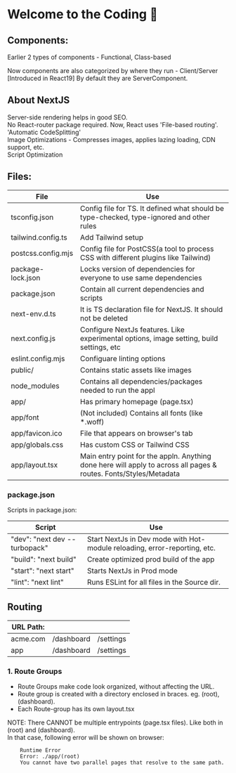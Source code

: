# Welcome to the Coding 👋

## Components:
Earlier 2 types of components - Functional, Class-based

Now components are also categorized by where they run - Client/Server [Introduced in React19]
By default they are ServerComponent.

## About NextJS
Server-side rendering helps in good SEO. \
No React-router package required. Now, React uses 'File-based routing'. \
'Automatic CodeSplitting' \
Image Optimizations - Compresses images, applies lazing loading, CDN support, etc. \
Script Optimization



## Files:

| File               | Use                                                                                                               |
|--------------------|-------------------------------------------------------------------------------------------------------------------|
| tsconfig.json      | Config file for TS. It defined what should be type-checked, type-ignored and other rules                          |
| tailwind.config.ts | Add Tailwind setup                                                                                                |
| postcss.config.mjs | Config file for PostCSS(a tool to process CSS with different plugins like Tailwind)                               |
| package-lock.json  | Locks version of dependencies for everyone to use same dependencies                                               |
| package.json       | Contain all current dependencies and scripts                                                                      |                                            |
| next-env.d.ts      | It is TS declaration file for NextJS. It should not be deleted                                                    |
| next.config.js     | Configure NextJs features. Like experimental options, image setting, build settings, etc                          |
| eslint.config.mjs  | Configuare linting options                                                                                        |
| public/            | Contains static assets like images                                                                                |
| node_modules       | Contains all dependencies/packages needed to run the appl                                                         |
| app/               | Has primary homepage (page.tsx)                                                                                   |
| app/font           | (Not included) Contains all fonts (like *.woff)                                                                   |
| app/favicon.ico    | File that appears on browser's tab                                                                                |
| app/globals.css    | Has custom CSS or Tailwind CSS                                                                                    |
| app/layout.tsx     | Main entry point for the appln. Anything done here will apply to across all pages & routes. Fonts/Styles/Metadata |

### package.json
Scripts in package.json:

| Script                        | Use                                                                       |
|-------------------------------|---------------------------------------------------------------------------|
| "dev": "next dev --turbopack" | Start NextJs in Dev mode with Hot-module reloading, error-reporting, etc. |
| "build": "next build"         | Create optimized prod build of the app |
| "start": "next start"         | Starts NextJs in Prod mode |
| "lint": "next lint"           | Runs ESLint for all files in the Source dir. |

## Routing
| URL Path: |            |            |
|-----------|------------|------------|
| acme.com  | /dashboard | /settings  | 
| app       | /dashboard | /settings  |

### 1. Route Groups
- Route Groups make code look organized, without affecting the URL.
- Route group is created with a directory enclosed in braces. eg. (root), (dashboard).
- Each Route-group has its own layout.tsx

NOTE: There CANNOT be multiple entrypoints (page.tsx files). Like both in (root) and (dashboard). \
In that case, following error will be shown on browser:
```
    Runtime Error
    Error: ./app/(root)
    You cannot have two parallel pages that resolve to the same path.
```


